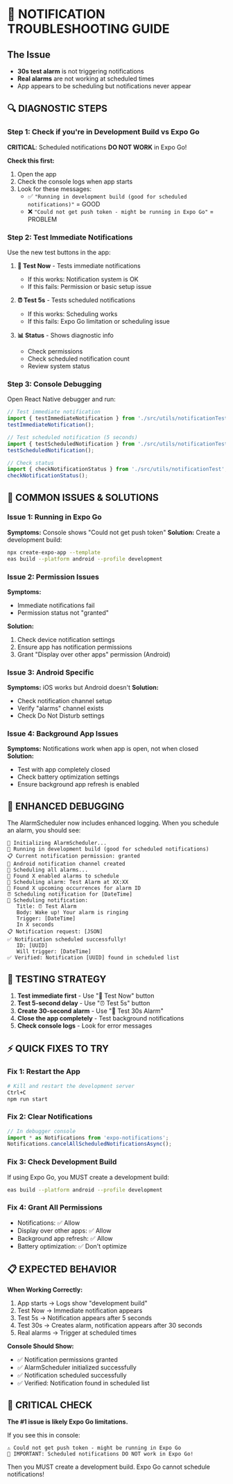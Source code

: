 # 🚨 NOTIFICATION TROUBLESHOOTING GUIDE

## The Issue
- **30s test alarm** is not triggering notifications
- **Real alarms** are not working at scheduled times
- App appears to be scheduling but notifications never appear

## 🔍 DIAGNOSTIC STEPS

### Step 1: Check if you're in Development Build vs Expo Go

**CRITICAL**: Scheduled notifications **DO NOT WORK** in Expo Go!

**Check this first:**
1. Open the app
2. Check the console logs when app starts
3. Look for these messages:
   - ✅ `"Running in development build (good for scheduled notifications)"` = GOOD
   - ❌ `"Could not get push token - might be running in Expo Go"` = PROBLEM

### Step 2: Test Immediate Notifications

Use the new test buttons in the app:

1. **📱 Test Now** - Tests immediate notifications
   - If this works: Notification system is OK
   - If this fails: Permission or basic setup issue

2. **⏰ Test 5s** - Tests scheduled notifications  
   - If this works: Scheduling works
   - If this fails: Expo Go limitation or scheduling issue

3. **📊 Status** - Shows diagnostic info
   - Check permissions
   - Check scheduled notification count
   - Review system status

### Step 3: Console Debugging

Open React Native debugger and run:

```javascript
// Test immediate notification
import { testImmediateNotification } from './src/utils/notificationTest';
testImmediateNotification();

// Test scheduled notification (5 seconds)
import { testScheduledNotification } from './src/utils/notificationTest';
testScheduledNotification();

// Check status
import { checkNotificationStatus } from './src/utils/notificationTest';
checkNotificationStatus();
```

## 🚨 COMMON ISSUES & SOLUTIONS

### Issue 1: Running in Expo Go
**Symptoms:** Console shows "Could not get push token"
**Solution:** Create a development build:
```bash
npx create-expo-app --template
eas build --platform android --profile development
```

### Issue 2: Permission Issues
**Symptoms:** 
- Immediate notifications fail
- Permission status not "granted"

**Solution:**
1. Check device notification settings
2. Ensure app has notification permissions
3. Grant "Display over other apps" permission (Android)

### Issue 3: Android Specific
**Symptoms:** iOS works but Android doesn't
**Solution:**
- Check notification channel setup
- Verify "alarms" channel exists
- Check Do Not Disturb settings

### Issue 4: Background App Issues
**Symptoms:** Notifications work when app is open, not when closed
**Solution:**
- Test with app completely closed
- Check battery optimization settings
- Ensure background app refresh is enabled

## 🔧 ENHANCED DEBUGGING

The AlarmScheduler now includes enhanced logging. When you schedule an alarm, you should see:

```
🔧 Initializing AlarmScheduler...
📱 Running in development build (good for scheduled notifications)
📋 Current notification permission: granted
📱 Android notification channel created
🔔 Scheduling all alarms...
📅 Found X enabled alarms to schedule
🔔 Scheduling alarm: Test Alarm at XX:XX
📅 Found X upcoming occurrences for alarm ID
⏰ Scheduling notification for [DateTime]
📱 Scheduling notification:
   Title: ⏰ Test Alarm
   Body: Wake up! Your alarm is ringing
   Trigger: [DateTime]
   In X seconds
📋 Notification request: [JSON]
✅ Notification scheduled successfully!
   ID: [UUID]
   Will trigger: [DateTime]
✅ Verified: Notification [UUID] found in scheduled list
```

## 🎯 TESTING STRATEGY

1. **Test immediate first** - Use "📱 Test Now" button
2. **Test 5-second delay** - Use "⏰ Test 5s" button  
3. **Create 30-second alarm** - Use "🧪 Test 30s Alarm"
4. **Close the app completely** - Test background notifications
5. **Check console logs** - Look for error messages

## ⚡ QUICK FIXES TO TRY

### Fix 1: Restart the App
```bash
# Kill and restart the development server
Ctrl+C
npm run start
```

### Fix 2: Clear Notifications
```javascript
// In debugger console
import * as Notifications from 'expo-notifications';
Notifications.cancelAllScheduledNotificationsAsync();
```

### Fix 3: Check Development Build
If using Expo Go, you MUST create a development build:
```bash
eas build --platform android --profile development
```

### Fix 4: Grant All Permissions
- Notifications: ✅ Allow
- Display over other apps: ✅ Allow  
- Background app refresh: ✅ Allow
- Battery optimization: ✅ Don't optimize

## 📋 EXPECTED BEHAVIOR

**When Working Correctly:**
1. App starts → Logs show "development build" 
2. Test Now → Immediate notification appears
3. Test 5s → Notification appears after 5 seconds
4. Test 30s → Creates alarm, notification appears after 30 seconds
5. Real alarms → Trigger at scheduled times

**Console Should Show:**
- ✅ Notification permissions granted
- ✅ AlarmScheduler initialized successfully
- ✅ Notification scheduled successfully
- ✅ Verified: Notification found in scheduled list

## 🚨 CRITICAL CHECK

**The #1 issue is likely Expo Go limitations.**

If you see this in console:
```
⚠️ Could not get push token - might be running in Expo Go
🚨 IMPORTANT: Scheduled notifications DO NOT work in Expo Go!
```

Then you MUST create a development build. Expo Go cannot schedule notifications!
